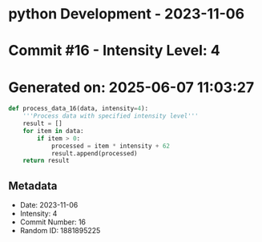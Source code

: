﻿# python Development - 2023-11-06
# Commit #16 - Intensity Level: 4
# Generated on: 2025-06-07 11:03:27
```python
def process_data_16(data, intensity=4):
    '''Process data with specified intensity level'''
    result = []
    for item in data:
        if item > 0:
            processed = item * intensity + 62
            result.append(processed)
    return result
```
## Metadata
- Date: 2023-11-06
- Intensity: 4
- Commit Number: 16
- Random ID: 1881895225
